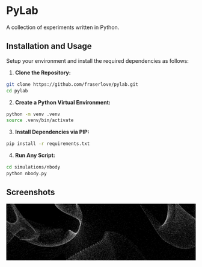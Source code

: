 # PyLab
A collection of experiments written in Python.

## Installation and Usage
Setup your environment and install the required dependencies as follows:

1. **Clone the Repository:**
```sh
git clone https://github.com/fraserlove/pylab.git
cd pylab
```

2. **Create a Python Virtual Environment:**
```sh
python -m venv .venv
source .venv/bin/activate
```

3. **Install Dependencies via PIP:**

```sh
pip install -r requirements.txt
```
4. **Run Any Script:**
```sh
cd simulations/nbody
python nbody.py
```

## Screenshots
![alt text](assets/flow_field.png)